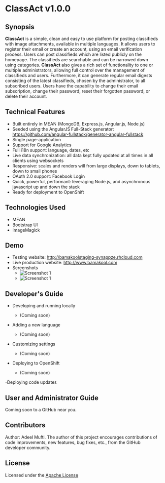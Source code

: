 # ClassAct v1.0.0

## Synopsis

**ClassAct** is a simple, clean and easy to use platform for posting classifieds with image attachments, available in multiple languages. It allows users to register their email or create an account, using an email verification process. Users can post classifieds which are listed publicly on the homepage. The classifieds are searchable and can be narrowed down using categories. **ClassAct** also gives a rich set of functionality to one or multiple administrators, allowing full control over the management of classifieds and users. Furthermore, it can generate regular email digests consisting of the latest classifieds, chosen by the administrator, to all subscribed users. Users have the capability to change their email subscription, change their password, reset their forgotten password, or delete their account. 


## Technical Features

- Built entirely in MEAN (MongoDB, Express.js, Angular.js, Node.js)
- Seeded using the AngularJS Full-Stack generator: https://github.com/angular-fullstack/generator-angular-fullstack
- Single page-application
- Support for Google Analytics
- Full i18n support: language, dates, etc
- Live data synchronization: all data kept fully updated at all times in all clients using websockets
- Responsive: scales and renders will from large displays, down to tablets, down to small phones
- OAuth 2.0 support: Facebook Login
- Quick, powerful, performant: leveraging Node.js, and asynchronous javascript up and down the stack
- Ready for deployment to OpenShift


## Technologies Used

- MEAN
- Bootstrap UI
- ImageMagick


## Demo

- Testing website: http://bamakoolstaging-synappze.rhcloud.com
- Live production website: http://www.bamakool.com 
- Screenshots
  * ![Screenshot 1](http://i.imgur.com/34VC44q.png "Screenshot 1")
  * ![Screenshot 1](http://i.imgur.com/6S03t5s.png "Screenshot 2")


## Developer's Guide

- Developing and running locally 
  * (Coming soon)
    
- Adding a new language
  * (Coming soon)

- Customizing settings
  * (Coming soon)
  
- Deploying to OpenShift
  * (Coming soon)

-Deploying code updates


## User and Administrator Guide

Coming soon to a GitHub near you.


## Contributors

Author: Adeel Mufti. The author of this project encourages contributions of code improvements, new features, bug fixes, etc., from the GitHub developer community.   


## License

Licensed under the [Apache License](LICENSE.md)

